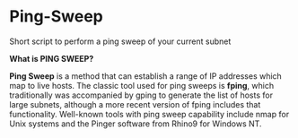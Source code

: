 # Ping-Sweep
Short script to perform a ping sweep of your current subnet

<b>What is PING SWEEP? </b>
  
  <b>Ping Sweep</b> is a method that can establish a range of IP addresses which map to live hosts. The classic tool used for ping sweeps is <b>fping</b>, which traditionally was accompanied by gping to generate the list of hosts for large subnets, although a more recent version of fping includes that functionality. Well-known tools with ping sweep capability include nmap for Unix systems and the Pinger software from Rhino9 for Windows NT.
